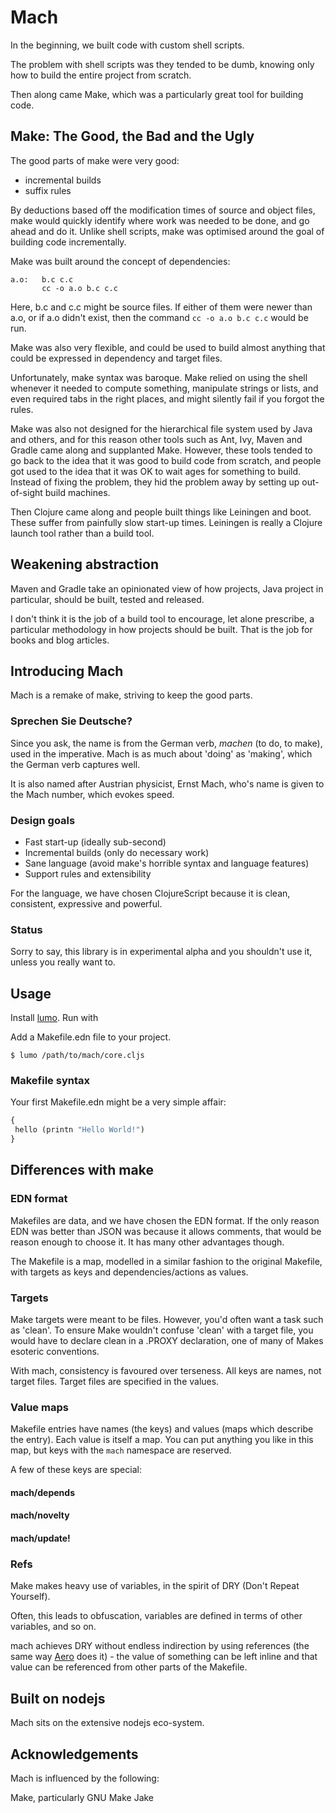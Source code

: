 # Mach

In the beginning, we built code with custom shell scripts.

The problem with shell scripts was they tended to be dumb, knowing
only how to build the entire project from scratch.

Then along came Make, which was a particularly great tool for building code.

## Make: The Good, the Bad and the Ugly

The good parts of make were very good:

- incremental builds
- suffix rules

By deductions based off the
modification times of source and object files, make would quickly
identify where work was needed to be done, and go ahead and do
it. Unlike shell scripts, make was optimised around the goal of
building code incrementally.

Make was built around the concept of dependencies:

```
a.o:   b.c c.c
       cc -o a.o b.c c.c
```

Here, b.c and c.c might be source files. If either of them were newer
than a.o, or if a.o didn't exist, then the command `cc -o a.o b.c c.c`
would be run.

Make was also very flexible, and could be used to build almost
anything that could be expressed in dependency and target files.

Unfortunately, make syntax was baroque. Make relied on using the shell
whenever it needed to compute something, manipulate strings or lists,
and even required tabs in the right places, and might silently fail if
you forgot the rules.

Make was also not designed for the hierarchical file system used by
Java and others, and for this reason other tools such as Ant, Ivy,
Maven and Gradle came along and supplanted Make. However, these tools
tended to go back to the idea that it was good to build code from
scratch, and people got used to the idea that it was OK to wait ages
for something to build. Instead of fixing the problem, they hid the
problem away by setting up out-of-sight build machines.

Then Clojure came along and people built things like Leiningen and
boot. These suffer from painfully slow start-up times. Leiningen is
really a Clojure launch tool rather than a build tool.

## Weakening abstraction

Maven and Gradle take an opinionated
view of how projects, Java project in particular, should be built,
tested and released.

I don't think it is the job of a build tool to encourage, let alone
prescribe, a particular methodology in how projects should be
built. That is the job for books and blog articles.

## Introducing Mach

Mach is a remake of make, striving to keep the good parts.

### Sprechen Sie Deutsche?

Since you ask, the name is from the German verb, _machen_ (to do, to
make), used in the imperative. Mach is as much about 'doing' as
'making', which the German verb captures well.

It is also named after Austrian physicist, Ernst Mach, who's name is
given to the Mach number, which evokes speed.

### Design goals

- Fast start-up (ideally sub-second)
- Incremental builds (only do necessary work)
- Sane language (avoid make's horrible syntax and language features)
- Support rules and extensibility

For the language, we have chosen ClojureScript because it is clean,
consistent, expressive and powerful.

### Status

Sorry to say, this library is in experimental alpha and you shouldn't
use it, unless you really want to.

## Usage

Install [lumo](https://github.com/anmonteiro/lumo). Run with

Add a Makefile.edn file to your project.

```
$ lumo /path/to/mach/core.cljs
```

### Makefile syntax

Your first Makefile.edn might be a very simple affair:

```clojure
{
 hello (printn "Hello World!")
}
```



## Differences with make

### EDN format

Makefiles are data, and we have chosen the EDN format. If the only
reason EDN was better than JSON was because it allows comments, that
would be reason enough to choose it. It has many other advantages
though.

The Makefile is a map, modelled in a similar fashion to the original
Makefile, with targets as keys and dependencies/actions as values.

### Targets

Make targets were meant to be files. However, you'd often want a task
such as 'clean'. To ensure Make wouldn't confuse 'clean' with a target
file, you would have to declare clean in a .PROXY declaration, one of
many of Makes esoteric conventions.

With mach, consistency is favoured over terseness. All keys are names,
not target files. Target files are specified in the values.

### Value maps

Makefile entries have names (the keys) and values (maps which describe
the entry). Each value is itself a map. You can put anything you like
in this map, but keys with the `mach` namespace are reserved.

A few of these keys are special:

#### mach/depends

#### mach/novelty

#### mach/update!

### Refs

Make makes heavy use of variables, in the spirit of DRY (Don't Repeat
Yourself).

Often, this leads to obfuscation, variables are defined in terms of
other variables, and so on.

mach achieves DRY without endless indirection by using references (the
same way [Aero](https://github.com/juxt/aero) does it) - the value of
something can be left inline and that value can be referenced from
other parts of the Makefile.

## Built on nodejs

Mach sits on the extensive nodejs eco-system.

## Acknowledgements

Mach is influenced by the following:

Make, particularly GNU Make
Jake
